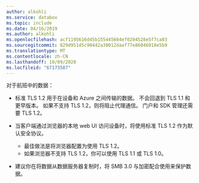 ```yaml
---
author: alkohli
ms.service: databox
ms.topic: include
ms.date: 04/16/2019
ms.author: alkohli
ms.openlocfilehash: acf1195616d45b155445604ef0204528e5f7ca03
ms.sourcegitcommit: 829d951d5c90442a38012daaf77e86046018e5b9
ms.translationtype: MT
ms.contentlocale: zh-CN
ms.lasthandoff: 10/09/2020
ms.locfileid: "67173587"
---
```

对于航班中的数据：

- 标准 TLS 1.2 用于在设备和 Azure 之间传输的数据。 不会回退到 TLS 1.1 和更早版本。 如果不支持 TLS 1.2，则将阻止代理通信。 门户和 SDK 管理还需要 TLS 1.2。
- 当客户端通过浏览器的本地 web UI 访问设备时，将使用标准 TLS 1.2 作为默认安全协议。

    - 最佳做法是将浏览器配置为使用 TLS 1.2。
    - 如果浏览器不支持 TLS 1.2，你可以使用 TLS 1.1 或 TLS 1.0。
- 建议你在将数据从数据服务器复制时，将 SMB 3.0 与加密配合使用来保护数据。
